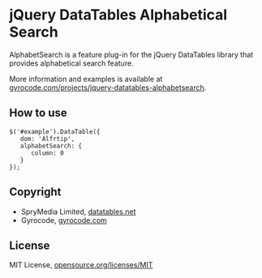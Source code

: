 jQuery DataTables Alphabetical Search
=====================================

AlphabetSearch is a feature plug-in for the jQuery DataTables library
that provides alphabetical search feature.

More information and examples is available at
[gyrocode.com/projects/jquery-datatables-alphabetsearch](https://www.gyrocode.com/projects/jquery-datatables-alphabetsearch/).


How to use
----------

````
$('#example').DataTable({
   dom: 'Alfrtip',
   alphabetSearch: {
      column: 0
   }
});
````


Copyright
---------

* SpryMedia Limited, [datatables.net](http://datatables.net)
* Gyrocode, [gyrocode.com](https://www.gyrocode.com)


License
-------

MIT License, [opensource.org/licenses/MIT](http://www.opensource.org/licenses/MIT)
